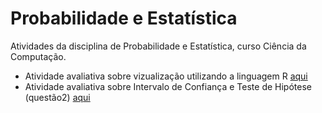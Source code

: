# Probabilidade e Estatística

Atividades da disciplina de Probabilidade e Estatística, curso Ciência da Computação.

* Atividade avaliativa sobre vizualização utilizando a linguagem R [aqui](https://github.com/juliaDmiranda/Prob-Est/blob/main/enunciado.Rmd)
* Atividade avaliativa sobre Intervalo de Confiança e Teste de Hipótese (questão2) [aqui](https://github.com/juliaDmiranda/Prob-Est/blob/main/enunciado.Rmd)
